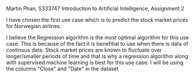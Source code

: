 Martin Phan, S333747
Introduction to Artificial Intelligence, Assignment 2

I have chosen the first use case which is to predict the stock market prices for Norwegian airlines.

I believe the Regression algorithm is the most optimal algorithm for this use case. This is because of the fact it is benefitial to use when there is data of continous data. Stock market prices are known to fluctuate over longer/smaller periods of time and that is why a regression algorithm along with supervised machine learning is best for this use case.
I will be using the columns "Close" and "Date" in the dataset